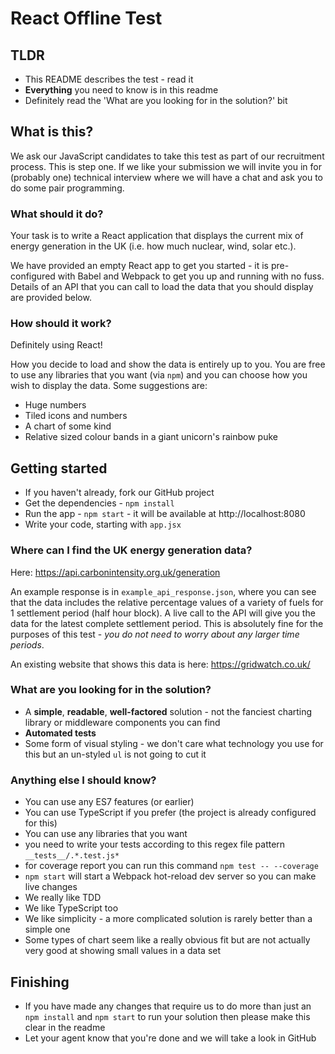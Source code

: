 # React Offline Test

## TLDR

- This README describes the test - read it
- **Everything** you need to know is in this readme
- Definitely read the 'What are you looking for in the solution?' bit

## What is this?

We ask our JavaScript candidates to take this test as part of our recruitment process. This is step one. If we like your submission we will invite you in for (probably one) technical interview where we will have a chat and ask you to do some pair programming.

### What should it do?

Your task is to write a React application that displays the current mix of energy generation in the UK (i.e. how much nuclear, wind, solar etc.).

We have provided an empty React app to get you started - it is pre-configured with Babel and Webpack to get you up and running with no fuss. Details of an API that you can call to load the data that you should display are provided below.

### How should it work?

Definitely using React!

How you decide to load and show the data is entirely up to you.
You are free to use any libraries that you want (via `npm`) and you can choose how you wish to display the data. Some suggestions are:

- Huge numbers
- Tiled icons and numbers
- A chart of some kind
- Relative sized colour bands in a giant unicorn's rainbow puke

## Getting started

- If you haven't already, fork our GitHub project
- Get the dependencies - `npm install`
- Run the app - `npm start` - it will be available at http://localhost:8080
- Write your code, starting with `app.jsx`

### Where can I find the UK energy generation data?

Here: https://api.carbonintensity.org.uk/generation

An example response is in `example_api_response.json`, where you can see that the data includes the relative percentage values of a variety of fuels
for 1 settlement period (half hour block). A live call to the API will give you the data for the latest complete settlement period. This is absolutely fine for the purposes of this test - _you do not need to worry about any larger time periods_.

An existing website that shows this data is here: https://gridwatch.co.uk/

### What are you looking for in the solution?

- A **simple**, **readable**, **well-factored** solution - not the fanciest charting library or middleware components you can find
- **Automated tests**
- Some form of visual styling - we don't care what technology you use for this but an un-styled `ul` is not going to cut it

### Anything else I should know?

- You can use any ES7 features (or earlier)
- You can use TypeScript if you prefer (the project is already configured for this)
- You can use any libraries that you want
- you need to write your tests according to this regex file pattern `__tests__/.*.test.js*`
- for coverage report you can run this command `npm test -- --coverage`
- `npm start` will start a Webpack hot-reload dev server so you can make live changes
- We really like TDD
- We like TypeScript too
- We like simplicity - a more complicated solution is rarely better than a simple one
- Some types of chart seem like a really obvious fit but are not actually very good at showing small values in a data set

## Finishing

- If you have made any changes that require us to do more than just an `npm install` and `npm start` to run your solution then please make this clear in the readme
- Let your agent know that you're done and we will take a look in GitHub
